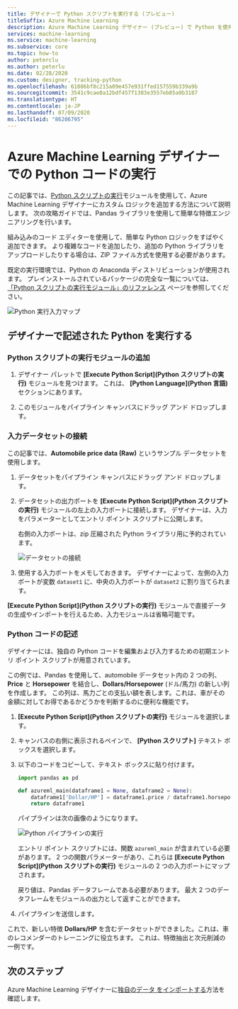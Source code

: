 ```yaml
---
title: デザイナーで Python スクリプトを実行する (プレビュー)
titleSuffix: Azure Machine Learning
description: Azure Machine Learning デザイナー (プレビュー) で Python を使用してデータを変換する方法について説明します。
services: machine-learning
ms.service: machine-learning
ms.subservice: core
ms.topic: how-to
author: peterclu
ms.author: peterlu
ms.date: 02/28/2020
ms.custom: designer, tracking-python
ms.openlocfilehash: 61086bf8c215a09e457e931ffed157559b339a9b
ms.sourcegitcommit: 3541c9cae8a12bdf457f1383e3557eb85a9b3187
ms.translationtype: HT
ms.contentlocale: ja-JP
ms.lasthandoff: 07/09/2020
ms.locfileid: "86206795"
---
```

# <a name="run-python-code-in-azure-machine-learning-designer"></a>Azure Machine Learning デザイナーでの Python コードの実行

この記事では、[Python スクリプトの実行](algorithm-module-reference/execute-python-script.md)モジュールを使用して、Azure Machine Learning デザイナーにカスタム ロジックを追加する方法について説明します。 次の攻略ガイドでは、Pandas ライブラリを使用して簡単な特徴エンジニアリングを行います。

組み込みのコード エディターを使用して、簡単な Python ロジックをすばやく追加できます。 より複雑なコードを追加したり、追加の Python ライブラリをアップロードしたりする場合は、ZIP ファイル方式を使用する必要があります。

既定の実行環境では、Python の Anaconda ディストリビューションが使用されます。 プレインストールされているパッケージの完全な一覧については、[「Python スクリプトの実行モジュール」のリファレンス](algorithm-module-reference/execute-python-script.md) ページを参照してください。

![Python 実行入力マップ](media/how-to-designer-python/execute-python-map.png)

## <a name="execute-python-written-in-the-designer"></a>デザイナーで記述された Python を実行する

### <a name="add-the-execute-python-script-module"></a>Python スクリプトの実行モジュールの追加

1. デザイナー パレットで **[Execute Python Script]\(Python スクリプトの実行\)** モジュールを見つけます。 これは、 **[Python Language]\(Python 言語\)** セクションにあります。

1. このモジュールをパイプライン キャンバスにドラッグ アンド ドロップします。

### <a name="connect-input-datasets"></a>入力データセットの接続

この記事では、**Automobile price data (Raw)** というサンプル データセットを使用します。 

1. データセットをパイプライン キャンバスにドラッグ アンド ドロップします。

1. データセットの出力ポートを **[Execute Python Script]\(Python スクリプトの実行\)** モジュールの左上の入力ポートに接続します。 デザイナーは、入力をパラメーターとしてエントリ ポイント スクリプトに公開します。
    
    右側の入力ポートは、zip 圧縮された Python ライブラリ用に予約されています。

    ![データセットの接続](media/how-to-designer-python/connect-dataset.png)
        

1. 使用する入力ポートをメモしておきます。 デザイナーによって、左側の入力ポートが変数 `dataset1` に、中央の入力ポートが `dataset2` に割り当てられます。 

**[Execute Python Script]\(Python スクリプトの実行\)** モジュールで直接データの生成やインポートを行えるため、入力モジュールは省略可能です。

### <a name="write-your-python-code"></a>Python コードの記述

デザイナーには、独自の Python コードを編集および入力するための初期エントリ ポイント スクリプトが用意されています。 

この例では、Pandas を使用して、automobile データセット内の 2 つの列、**Price** と **Horsepower** を結合し、**Dollars/Horsepower** (ドル/馬力) の新しい列を作成します。 この列は、馬力ごとの支払い額を表します。これは、車がその金額に対してお得であるかどうかを判断するのに便利な機能です。 

1. **[Execute Python Script]\(Python スクリプトの実行\)** モジュールを選択します。

1. キャンバスの右側に表示されるペインで、 **[Python スクリプト]** テキスト ボックスを選択します。

1. 以下のコードをコピーして、テキスト ボックスに貼り付けます。

    ```python
    import pandas as pd
    
    def azureml_main(dataframe1 = None, dataframe2 = None):
        dataframe1['Dollar/HP'] = dataframe1.price / dataframe1.horsepower
        return dataframe1
    ```
    パイプラインは次の画像のようになります。
    
    ![Python パイプラインの実行](media/how-to-designer-python/execute-python-pipeline.png)

    エントリ ポイント スクリプトには、関数 `azureml_main` が含まれている必要があります。 2 つの関数パラメーターがあり、これらは **[Execute Python Script]\(Python スクリプトの実行\)** モジュールの 2 つの入力ポートにマップされます。

    戻り値は、Pandas データフレームである必要があります。 最大 2 つのデータフレームをモジュールの出力として返すことができます。
    
1. パイプラインを送信します。

これで、新しい特徴 **Dollars/HP** を含むデータセットができました。これは、車のレコメンダーのトレーニングに役立ちます。 これは、特徴抽出と次元削減の一例です。 

## <a name="next-steps"></a>次のステップ

Azure Machine Learning デザイナーに[独自のデータ をインポートする](how-to-designer-import-data.md)方法を確認します。
